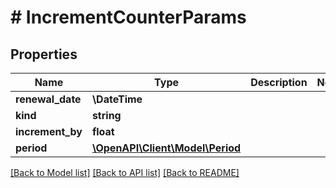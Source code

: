 # # IncrementCounterParams

## Properties

Name | Type | Description | Notes
------------ | ------------- | ------------- | -------------
**renewal_date** | **\DateTime** |  |
**kind** | **string** |  |
**increment_by** | **float** |  |
**period** | [**\OpenAPI\Client\Model\Period**](Period.md) |  |

[[Back to Model list]](../../README.md#models) [[Back to API list]](../../README.md#endpoints) [[Back to README]](../../README.md)

